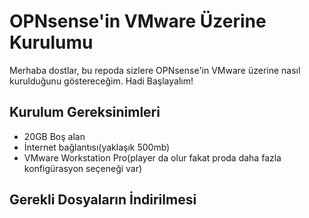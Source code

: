 # OPNsense'in VMware Üzerine Kurulumu

Merhaba dostlar, bu repoda sizlere OPNsense'in VMware üzerine nasıl kurulduğunu göstereceğim. Hadi Başlayalım!

## Kurulum Gereksinimleri
- 20GB Boş alan
- İnternet bağlantısı(yaklaşık 500mb)
- VMware Workstation Pro(player da olur fakat proda daha fazla konfigürasyon seçeneği var)


## Gerekli Dosyaların İndirilmesi
